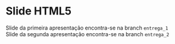 # Slide HTML5
Slide da primeira apresentação encontra-se na branch <code>entrega_1</code></br>
Slide da segunda apresentação encontra-se na branch <code>entrega_2</code>
